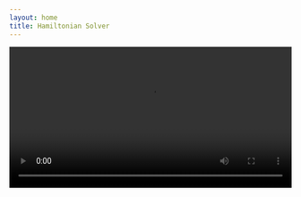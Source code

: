 ```yaml
---
layout: home
title: Hamiltonian Solver
---
```




<div class="myvideo">
   <video  style="display:block; width:100%; height:auto;" autoplay controls loop="loop">
       <source src="im.mp4" type="video/mp4" />
   </video>
</div>
